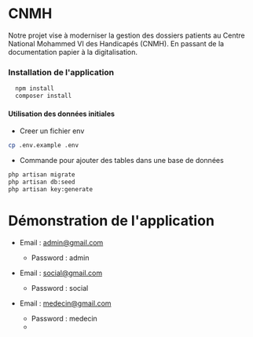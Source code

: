 # CNMH

Notre projet vise à moderniser la gestion des dossiers patients au Centre National Mohammed VI des Handicapés (CNMH). En passant de la documentation papier à la digitalisation.

### Installation de l'application

```bash
  npm install
  composer install
```

#### Utilisation des données initiales

- Creer un fichier env

```bash
cp .env.example .env
```

- Commande pour ajouter des tables dans une base de données

```bash
php artisan migrate
php artisan db:seed
php artisan key:generate
```

# Démonstration de l'application 

- Email : admin@gmail.com
  - Password : admin
  
- Email : social@gmail.com
  - Password : social

- Email : medecin@gmail.com
  - Password : medecin
  - 